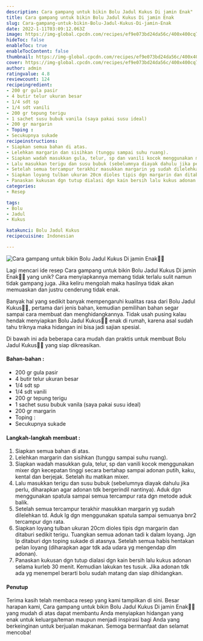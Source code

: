```yaml
---
description: Cara gampang untuk bikin Bolu Jadul Kukus Di jamin Enak"
title: Cara gampang untuk bikin Bolu Jadul Kukus Di jamin Enak
slug: Cara-gampang-untuk-bikin-Bolu-Jadul-Kukus-Di-jamin-Enak
date: 2022-1-11T03:09:12.063Z
image: https://img-global.cpcdn.com/recipes/ef9e073bd24da56c/400x400cq70/photo.jpg
hideToc: false
enableToc: true
enableTocContent: false
thumbnail: https://img-global.cpcdn.com/recipes/ef9e073bd24da56c/400x400cq70/photo.jpg
cover: https://img-global.cpcdn.com/recipes/ef9e073bd24da56c/400x400cq70/photo.jpg
author: admin
ratingvalue: 4.8
reviewcount: 124
recipeingredient:
- 200 gr gula pasir
- 4 butir telur ukuran besar
- 1/4 sdt sp
- 1/4 sdt vanili
- 200 gr tepung terigu
- 1 sachet susu bubuk vanila (saya pakai susu ideal)
- 200 gr margarin
- Toping :
- Secukupnya sukade
recipeinstructions:
- Siapkan semua bahan di atas.
- Lelehkan margarin dan sisihkan (tunggu sampai suhu ruang).
- Siapkan wadah masukkan gula, telur, sp dan vanili kocok menggunakan mixer dgn kecepatan tinggi secara bertahap sampai adonan putih, kaku, kental dan berjejak. Setelah itu matikan mixer.
- Lalu masukkan terigu dan susu bubuk (sebelumnya diayak dahulu jika perlu, diharapkan agar adonan tdk bergerindil nantinya). Aduk dgn menggunakan spatula sampai semua tercampur rata dgn metode aduk balik.
- Setelah semua tercampur terakhir masukkan margarin yg sudah dilelehkan td. Aduk lg dgn menggunakan spatula sampai semuanya bnr2 tercampur dgn rata.
- Siapkan loyang tulban ukuran 20cm dioles tipis dgn margarin dan ditaburi sedikit terigu. Tuangkan semua adonan tadi k dalam loyang. Jgn lp ditaburi dgn toping sukade di atasnya. Setelah semua habis hentakan pelan loyang (diharapkan agar tdk ada udara yg mengendap dlm adonan).
- Panaskan kukusan dgn tutup dialasi dgn kain bersih lalu kukus adonan selama kurleb 30 menit. Kemudian lakukan tes tusuk. Jika adonan tdk ada yg menempel berarti bolu sudah matang dan siap dihidangkan.
categories:
- Resep

tags:
- Bolu
- Jadul
- Kukus

katakunci: Bolu Jadul Kukus
recipecuisine: Indonesian

---
```


![Cara gampang untuk bikin Bolu Jadul Kukus Di jamin Enak👩‍🍳](https://img-global.cpcdn.com/recipes/ef9e073bd24da56c/400x400cq70/photo.jpg)

Lagi mencari ide resep Cara gampang untuk bikin Bolu Jadul Kukus Di jamin Enak👩‍🍳 yang unik? Cara menyiapkannya memang tidak terlalu sulit namun tidak gampang juga. Jika keliru mengolah maka hasilnya tidak akan memuaskan dan justru cenderung tidak enak.

Banyak hal yang sedikit banyak mempengaruhi kualitas rasa dari Bolu Jadul Kukus👩‍🍳, pertama dari jenis bahan, kemudian pemilihan bahan segar sampai cara membuat dan menghidangkannya. Tidak usah pusing kalau hendak menyiapkan Bolu Jadul Kukus👩‍🍳 enak di rumah, karena asal sudah tahu triknya maka hidangan ini bisa jadi sajian spesial.

Di bawah ini ada beberapa cara mudah dan praktis untuk membuat Bolu Jadul Kukus👩‍🍳 yang siap dikreasikan.

<!--inarticleads1-->

#### Bahan-bahan :

- 200 gr gula pasir
- 4 butir telur ukuran besar
- 1/4 sdt sp
- 1/4 sdt vanili
- 200 gr tepung terigu
- 1 sachet susu bubuk vanila (saya pakai susu ideal)
- 200 gr margarin
- Toping :
- Secukupnya sukade

<!--inarticleads2-->

#### Langkah-langkah membuat :

1. Siapkan semua bahan di atas.
1. Lelehkan margarin dan sisihkan (tunggu sampai suhu ruang).
1. Siapkan wadah masukkan gula, telur, sp dan vanili kocok menggunakan mixer dgn kecepatan tinggi secara bertahap sampai adonan putih, kaku, kental dan berjejak. Setelah itu matikan mixer.
1. Lalu masukkan terigu dan susu bubuk (sebelumnya diayak dahulu jika perlu, diharapkan agar adonan tdk bergerindil nantinya). Aduk dgn menggunakan spatula sampai semua tercampur rata dgn metode aduk balik.
1. Setelah semua tercampur terakhir masukkan margarin yg sudah dilelehkan td. Aduk lg dgn menggunakan spatula sampai semuanya bnr2 tercampur dgn rata.
1. Siapkan loyang tulban ukuran 20cm dioles tipis dgn margarin dan ditaburi sedikit terigu. Tuangkan semua adonan tadi k dalam loyang. Jgn lp ditaburi dgn toping sukade di atasnya. Setelah semua habis hentakan pelan loyang (diharapkan agar tdk ada udara yg mengendap dlm adonan).
1. Panaskan kukusan dgn tutup dialasi dgn kain bersih lalu kukus adonan selama kurleb 30 menit. Kemudian lakukan tes tusuk. Jika adonan tdk ada yg menempel berarti bolu sudah matang dan siap dihidangkan.

#### Penutup

Terima kasih telah membaca resep yang kami tampilkan di sini. Besar harapan kami, Cara gampang untuk bikin Bolu Jadul Kukus Di jamin Enak👩‍🍳 yang mudah di atas dapat membantu Anda menyiapkan hidangan yang enak untuk keluarga/teman maupun menjadi inspirasi bagi Anda yang berkeinginan untuk berjualan makanan. Semoga bermanfaat dan selamat mencoba!